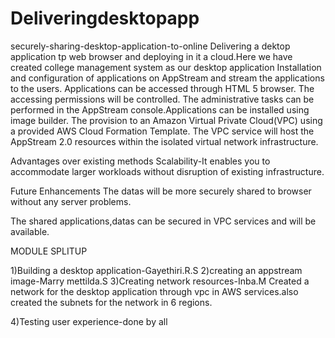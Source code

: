 # Deliveringdesktopapp
securely-sharing-desktop-application-to-online
Delivering a dektop application tp web browser and deploying in it a cloud.Here we have created college management system as our desktop application Installation and configuration of applications on AppStream and stream the applications to the users. Applications can be accessed through HTML 5 browser. The accessing permissions will be controlled. The administrative tasks can be performed in the AppStream console.Applications can be installed using image builder. The provision to an Amazon Virtual Private Cloud(VPC) using a provided AWS Cloud Formation Template. The VPC service will host the AppStream 2.0 resources within the isolated virtual network infrastructure.


Advantages over existing methods Scalability-It enables you to accommodate larger workloads without disruption of existing infrastructure.

Future Enhancements The datas will be more securely shared to browser without any server problems.

The shared applications,datas can be secured in VPC services and will be available.

MODULE SPLITUP

1)Building a desktop application-Gayethiri.R.S 
2)creating an appstream image-Marry mettilda.S 
3)Creating network resources-Inba.M
   Created a network for the desktop application through vpc in AWS services.also created the subnets for the network in 6 regions.
 
4)Testing user experience-done by all

